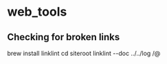 # web_tools

## Checking for broken links

brew install linklint
cd siteroot
linklint --doc ../../log /@
